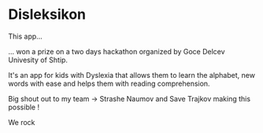 # Disleksikon

This app...

... won a prize on a two days hackathon organized by Goce Delcev Univesity of Shtip.

It's an app for kids with Dyslexia that allows them to learn the alphabet, new words with ease
and helps them with reading comprehension.

Big shout out to my team -> Strashe Naumov and Save Trajkov making this possible !

We rock




